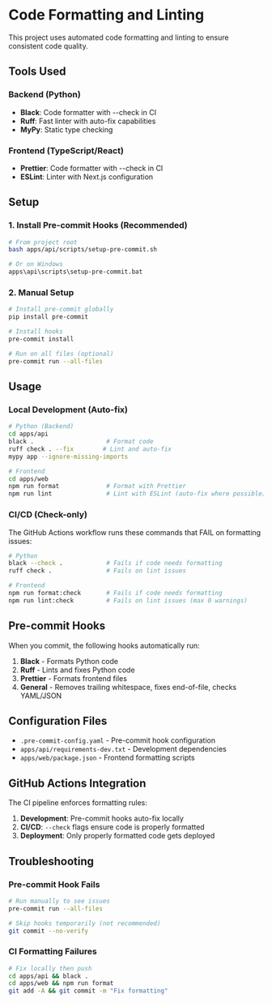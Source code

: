 # Code Formatting and Linting

This project uses automated code formatting and linting to ensure consistent code quality.

## Tools Used

### Backend (Python)
- **Black**: Code formatter with --check in CI
- **Ruff**: Fast linter with auto-fix capabilities
- **MyPy**: Static type checking

### Frontend (TypeScript/React)
- **Prettier**: Code formatter with --check in CI
- **ESLint**: Linter with Next.js configuration

## Setup

### 1. Install Pre-commit Hooks (Recommended)

```bash
# From project root
bash apps/api/scripts/setup-pre-commit.sh

# Or on Windows
apps\api\scripts\setup-pre-commit.bat
```

### 2. Manual Setup

```bash
# Install pre-commit globally
pip install pre-commit

# Install hooks
pre-commit install

# Run on all files (optional)
pre-commit run --all-files
```

## Usage

### Local Development (Auto-fix)

```bash
# Python (Backend)
cd apps/api
black .                    # Format code
ruff check . --fix        # Lint and auto-fix
mypy app --ignore-missing-imports

# Frontend
cd apps/web
npm run format             # Format with Prettier
npm run lint               # Lint with ESLint (auto-fix where possible)
```

### CI/CD (Check-only)

The GitHub Actions workflow runs these commands that FAIL on formatting issues:

```bash
# Python
black --check .            # Fails if code needs formatting
ruff check .               # Fails on lint issues

# Frontend  
npm run format:check       # Fails if code needs formatting
npm run lint:check         # Fails on lint issues (max 0 warnings)
```

## Pre-commit Hooks

When you commit, the following hooks automatically run:

1. **Black** - Formats Python code
2. **Ruff** - Lints and fixes Python code
3. **Prettier** - Formats frontend files
4. **General** - Removes trailing whitespace, fixes end-of-file, checks YAML/JSON

## Configuration Files

- `.pre-commit-config.yaml` - Pre-commit hook configuration
- `apps/api/requirements-dev.txt` - Development dependencies
- `apps/web/package.json` - Frontend formatting scripts

## GitHub Actions Integration

The CI pipeline enforces formatting rules:

1. **Development**: Pre-commit hooks auto-fix locally
2. **CI/CD**: `--check` flags ensure code is properly formatted
3. **Deployment**: Only properly formatted code gets deployed

## Troubleshooting

### Pre-commit Hook Fails
```bash
# Run manually to see issues
pre-commit run --all-files

# Skip hooks temporarily (not recommended)
git commit --no-verify
```

### CI Formatting Failures
```bash
# Fix locally then push
cd apps/api && black .
cd apps/web && npm run format
git add -A && git commit -m "Fix formatting"
```
